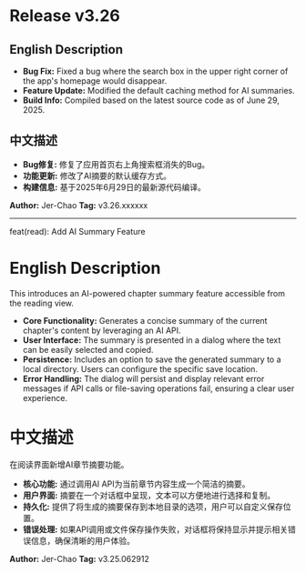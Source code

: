 # Release v3.26

## English Description

- **Bug Fix:** Fixed a bug where the search box in the upper right corner of the app's homepage would disappear.
- **Feature Update:** Modified the default caching method for AI summaries.
- **Build Info:** Compiled based on the latest source code as of June 29, 2025.

## 中文描述

- **Bug修复:** 修复了应用首页右上角搜索框消失的Bug。
- **功能更新:** 修改了AI摘要的默认缓存方式。
- **构建信息:** 基于2025年6月29日的最新源代码编译。

**Author:** Jer-Chao
**Tag:** v3.26.xxxxxx

---

feat(read): Add AI Summary Feature

# English Description

This introduces an AI-powered chapter summary feature accessible from the reading view.

- **Core Functionality:** Generates a concise summary of the current chapter's content by leveraging an AI API.
- **User Interface:** The summary is presented in a dialog where the text can be easily selected and copied.
- **Persistence:** Includes an option to save the generated summary to a local directory. Users can configure the specific save location.
- **Error Handling:** The dialog will persist and display relevant error messages if API calls or file-saving operations fail, ensuring a clear user experience.

# 中文描述

在阅读界面新增AI章节摘要功能。

- **核心功能:** 通过调用AI API为当前章节内容生成一个简洁的摘要。
- **用户界面:** 摘要在一个对话框中呈现，文本可以方便地进行选择和复制。
- **持久化:** 提供了将生成的摘要保存到本地目录的选项，用户可以自定义保存位置。
- **错误处理:** 如果API调用或文件保存操作失败，对话框将保持显示并提示相关错误信息，确保清晰的用户体验。

**Author:** Jer-Chao
**Tag:** v3.25.062912